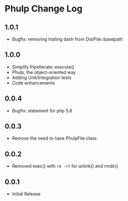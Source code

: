 # Phulp Change Log

## 1.0.1

- Bugfix: removing trailing dash from DistFile::basepath

## 1.0.0

- Simplify PipeIterate::execute()
- Phulp, the object-oriented way
- Adding Unit/Integration tests
- Code enhancements

## 0.0.4

- Bugfix: statament for php 5.6

## 0.0.3

- Remove the need to have PhulpFile class

## 0.0.2

- Removed exec() with `rm -rf` for unlink() and rmdir()

## 0.0.1

- Initial Release
